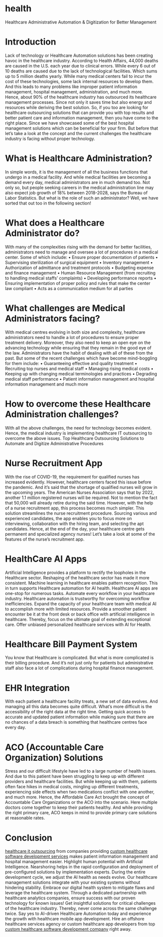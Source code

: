 # health
Healthcare Administrative Automation & Digitization for Better Management 

# Introduction
Lack of technology or Healthcare Automation solutions has been creating havoc in the healthcare industry. According to Health Affairs, 44,000 deaths are caused in the U.S. each year due to clinical errors. While every 6 out of 10 deaths are caused due to the lack of technological facilities. Which sums up to 5 million deaths yearly. While many medical centers fail to incur the cost of these technologies, some lack internal resources to develop them. And this leads to many problems like improper patient information management, hospital management, administration, and much more.
Hence, about 90% of the healthcare industry has outsourced its healthcare management processes. Since not only it saves time but also energy and resources while deriving the best solution. So, if you too are looking for healthcare outsourcing solutions that can provide you with top results and better patient care and information management, then you have come to the right place. Since we have showcased some of the best hospital management solutions which can be beneficial for your firm.
But before that let’s take a look at the concept and the current challenges the healthcare industry is facing without proper technology.
# What is Healthcare Administration?
In simple words, it is the management of all the business functions that undergo in a medical facility. And while medical facilities are becoming a demand every day, medical administrators are in much demand too. Not only so, but people seeking careers in the medical administration line may also expect job growth of 18% between 2018-2028, says the Bureau of Labor Statistics. But what is the role of such an administrator? Well, we have sorted that out too in the following section!
# What does a Healthcare Administrator do?
With many of the complexities rising with the demand for better facilities, administrators need to manage and oversee a lot of procedures in a medical center. Some of which include:
•	Ensure proper documentation of patients
•	Supervising sterilization of surgical equipment
•	Inventory management
•	Authorization of admittance and treatment protocols
•	Budgeting expense and finance management
•	Human Resource Management (from recruiting to handling medical staffs’ complaints)
•	Developing performance reports
•	Ensuring implementation of proper policy and rules that make the center law compliant
•	Acts as a communication medium for all parties

# What challenges are Medical Administrators facing?
With medical centres evolving in both size and complexity, healthcare administrators need to handle a lot of procedures to ensure proper treatment delivery. Moreover, they also need to keep an open eye on the advancing technology while ensuring that they remain in the good eye of the law. Administrators have the habit of dealing with all of these from the past. But some of the recent challenges which have become mind-boggling for them include:
•	Guaranteeing effective and quality treatment
•	Recruiting top nurses and medical staff
•	Managing rising medical costs
•	Keeping up with changing medical terminologies and practices
•	Degrading medical staff performance
•	Patient information management and hospital information management and much more
# How to overcome these Healthcare Administration challenges?
With all the above challenges, the need for technology becomes evident. Hence, the medical industry is implementing healthcare IT outsourcing to overcome the above issues.
Top Healthcare Outsourcing Solutions to Automate and Digitize Administrative Procedures
# Nurse Recruitment App
With the rise of COVID-19, the requirement for qualified nurses has increased evidently. However, healthcare centers faced this issue before the pandemic. And it’s said that the shortage of qualified nurses will grow in the upcoming years. The American Nurses Association says that by 2022, another 1.1 million registered nurses will be required. Not to mention the fact that 50,000 will already retire during the said time.
However, with the help of a nurse recruitment app, this process becomes much simpler. This solution streamlines the nurse recruitment procedure. Sourcing various and experienced candidates, the app enables you to focus more on interviewing, collaboration with the hiring team, and selecting the apt candidates. Hence, at the end of the day, your healthcare centre gets permanent and specialized agency nurses! Let’s take a look at some of the features of the nurse’s recruitment app.
# HealthCare AI Apps
Artificial Intelligence provides a platform to rectify the loopholes in the Healthcare sector. Reshaping of the healthcare sector has made it more consistent. Machine learning in healthcare enables pattern recognition. This in turn supports Healthcare automation for AI health.
Healthcare AI apps are one-stop for numerous tasks. Automate every workflow in your healthcare industry. Healthcare automation is trustworthy for overcoming workflow inefficiencies. Expand the capacity of your healthcare team with medical AI to accomplish more with limited resources.
Provide a smoother patient encounter be it at the front desk or back office with artificial intelligence in healthcare. Thereby, focus on the ultimate goal of extending exceptional care. Offer unbiased personalized healthcare services with AI for Health.
# Healthcare Bill Payment System
You know that Healthcare is complicated. But what is more complicated is their billing procedure. And it’s not just only for patients but administrative staff also face a lot of complications during hospital finance management.
# EHR Integration
With each patient a healthcare facility treats, a new set of data evolves. And managing all this data becomes quite difficult. What’s more difficult is the accessibility of the right data at the right time. Getting quick access to accurate and updated patient information while making sure that there are no chances of a data breach is something that healthcare centres face every day.
# ACO (Accountable Care Organization) Solutions 
Stress and our difficult lifestyle have led to a large number of health issues. And due to this patient have been struggling to keep up with different providers and healthcare facilities. But while keeping up with them, patients often face hikes in medical costs, mingling up different treatments, experiencing side effects when two medications conflict with one another, and much more.
Hence, the Affordable Care Act brought the concept of Accountable Care Organizations or the ACO into the scenario. Here multiple doctors come together to keep their patients healthy. And while providing the right primary care, ACO keeps in mind to provide primary care solutions at reasonable rates.

# Conclusion
 
<a href="https://www.cronj.com/healthcare-development/healthcare-it-outsourcing">healthcare it outsourcing</a> from companies providing <a href="https://www.cronj.com/healthcare-development/custom-healthcare-software-development"> custom healthcare software development services</a> makes patient information management and hospital management easier. Highlight human potential with Artificial Intelligence. Nearshoring helps in the rapid configuration and deployment of pre-configured solutions by implementation experts.
During the entire development cycle, we adjust the AI health as needs evolve. Our healthcare management solutions integrate with your existing systems without hindering stability. Embrace our digital health system to mitigate flaws and leverage the healthcare system.
Through a dedicated partnership with healthcare analytics companies, ensure success with our proven technology for known issues! Get insightful solutions for critical challenges of the healthcare industry. Thereby, never come across the same challenge twice.
Say yes to AI-driven Healthcare Automation today and experience the growth with healthcare mobile app development. Hire an offshore healthcare services agency or custom healthcare app developers from top <a href="https://www.cronj.com/healthcare-development/custom-healthcare-software-development"> custom healthcare software development company</a> right away.




